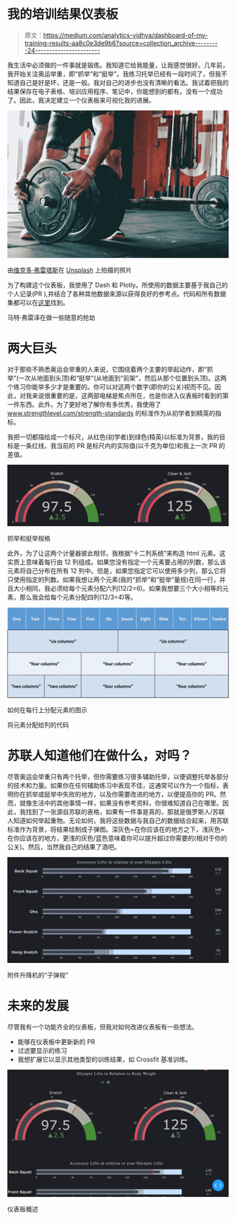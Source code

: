 # 我的培训结果仪表板

> 原文：<https://medium.com/analytics-vidhya/dashboard-of-my-training-results-aa8c0e3de9b6?source=collection_archive---------24----------------------->

我生活中必须做的一件事就是锻炼。我知道它给我能量，让我感觉很好。几年前，我开始关注奥运举重，即“抓举”和“挺举”。我练习托举已经有一段时间了，但我不知道自己是好是坏，还是一般。我对自己的进步也没有清晰的看法。我试着把我的结果保存在电子表格、培训应用程序、笔记中，你能想到的都有。没有一个成功了。因此，我决定建立一个仪表板来可视化我的进展。

![](img/8bd7eeb22a459c796d24d8920ce8e7c1.png)

由[维克多·弗雷塔斯](https://unsplash.com/@victorfreitas?utm_source=unsplash&utm_medium=referral&utm_content=creditCopyText)在 [Unsplash](https://unsplash.com/s/photos/crossfit?utm_source=unsplash&utm_medium=referral&utm_content=creditCopyText) 上拍摄的照片

为了构建这个仪表板，我使用了 Dash 和 Plotly。所使用的数据主要基于我自己的个人记录(PR ),并结合了各种其他数据来源以获得良好的参考点。代码和所有数据集都可以在[这里](https://github.com/tlondahl/workout_dashboard)找到。

马特·弗雷泽在做一些随意的抢劫

# 两大巨头

对于那些不熟悉奥运会举重的人来说，它围绕着两个主要的举起动作，即“抓举”(一次从地面到头顶)和“挺举”(从地面到“前架”，然后从那个位置到头顶)。这两个练习你能举多少才是重要的。你可以对这两个数字(即你的公关)视而不见。因此，对我来说很重要的是，这两部电梯是焦点所在，也是你进入仪表板时看到的第一件东西。此外，为了更好地了解你有多优秀，我使用了 www.strengthlevel.com/strength-standards 的标准作为从初学者到精英的指标。

我把一切都描绘成一个标尺，从红色(初学者)到绿色(精英)以标准为背景，我的目标是一条红线，我当前的 PR 是标尺内的实际值(以千克为单位)和我上一次 PR 的差值。

![](img/0bd18c21e08b6c9dc43ca0ec30817a51.png)

抓举和挺举规格

此外，为了让这两个计量器彼此相邻，我根据“十二列系统”来构造 html 元素。这实质上意味着每行由 12 列组成。如果您没有指定一个元素要占用的列数，那么该元素将自己分布在所有 12 列中。但是，如果您指定它可以使用多少列，那么它将只使用指定的列数。如果我想让两个元素(我的“抓举”和“挺举”量规)在同一行，并且大小相同，我必须给每个元素分配六列(12/2=6)。如果我想要三个大小相等的元素，那么我会给每个元素分配四列(12/3=4)等。

![](img/f9acb1d706d8e88b0298a69706a44d63.png)

如何在每行上分配元素的图示

将元素分配给列的代码

# 苏联人知道他们在做什么，对吗？

尽管奥运会举重只有两个托举，但你需要练习很多辅助托举，以便调整托举各部分的技术和力量。如果你在任何辅助练习中表现不佳，这通常可以作为一个指标，表明你在抓举或挺举中失败的地方，以及你需要改进的地方，以便提高你的 PR。然而，就像生活中的其他事情一样，如果没有参考资料，你很难知道自己在哪里。因此，我找到了一张源自苏联的表格，如果有一件事是真的，那就是俄罗斯人/苏联人知道如何举起重物。无论如何，我将这些数据与我自己的数据结合起来，用苏联标准作为背景，将结果绘制成子弹图。深灰色=在你应该在的地方之下，浅灰色=在你应该在的地方，更浅的灰色/蓝色意味着你可以提升超过你需要的(相对于你的公关)。然后，当然我自己的结果了酒吧。

![](img/ad0f216e13816637e5bf144812cbe9ec.png)

附件升降机的“子弹规”

# 未来的发展

尽管我有一个功能齐全的仪表板，但我对如何改进仪表板有一些想法。

*   能够在仪表板中更新新的 PR
*   过滤要显示的练习
*   我想扩展它以显示其他类型的训练结果，如 Crossfit 基准训练。

![](img/e4a526beae944375b07aeab0453c9b10.png)

仪表板概述